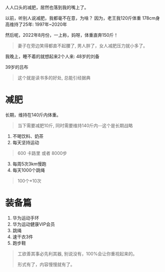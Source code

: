 人人口头的减肥，居然也落到我的嘴上了。

以前，听别人说减肥，我都毫不在意，为啥？
因为，老王我120斤体重 178cm身高维持了25年: 1997年~2020年

然后呢，2022年8月份，一上称，妈呀，体重直奔150斤！

> 妻子在旁边笑得都直不起腰了, 男人胖了，女人减肥压力就小多了。


我晚上，睡不着的就想起来2个人来:
48岁的刘备

39岁的吕布

> 这个就是读书多的好处, 总能引经据典

# 减肥

长期，维持在140斤内体重。
> 当下需要减肥10斤, 同时需要维持140斤内--这个是长期战略

1. 不喝饮料、奶茶
2. 每天坚持运动
> 600 卡路里 或者 8000步 
> 
3. 每周5次3km慢跑
4. 每天1000个跳绳
> 100个*10次

# 装备篇

1. 华为运动手环
2. 华为运动健康VIP会员
3. 跳绳
4. 速干衣3件
5. 跑步鞋

> 工欲善其事必先利其器, 别说没有，100%会让你重视起来的。
> 
> 形式有了，内容慢慢就有了。


